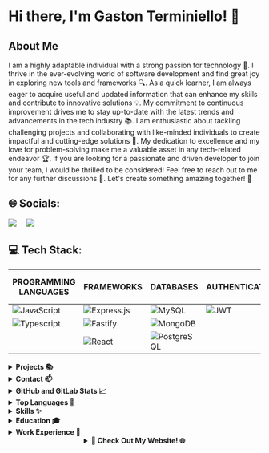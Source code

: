 # Hi there, I'm Gaston Terminiello! 👋

## About Me
I am a highly adaptable individual with a strong passion for technology 🚀. I thrive in the ever-evolving world of software development and find great joy in exploring new tools and frameworks 🔍. As a quick learner, I am always eager to acquire useful and updated information that can enhance my skills and contribute to innovative solutions 💡. My commitment to continuous improvement drives me to stay up-to-date with the latest trends and advancements in the tech industry 📚. I am enthusiastic about tackling challenging projects and collaborating with like-minded individuals to create impactful and cutting-edge solutions 💪. My dedication to excellence and my love for problem-solving make me a valuable asset in any tech-related endeavor 🏆. If you are looking for a passionate and driven developer to join your team, I would be thrilled to be considered! Feel free to reach out to me for any further discussions 📧. Let's create something amazing together! 🌟

## 🌐 Socials:
[<img class="icon" src="https://img.icons8.com/color/48/000000/linkedin.png"/>](https://www.linkedin.com/in/gaston-terminiello/)
&nbsp;&nbsp;&nbsp;
[<img class="icon" src="https://img.icons8.com/color/48/000000/discord-logo.png"/>](https://discord.gg/8RHtTj5V)

## 💻 Tech Stack:

| PROGRAMMING LANGUAGES   | FRAMEWORKS  | DATABASES   | AUTHENTICATION  | CONTAINERS   | SERVER-SIDE LANGUAGE   |
|-------------------------|--------------------------|-------------|--------------------------|--------------|------------------------|
| ![JavaScript](https://img.shields.io/badge/javascript-%23323330.svg?style=for-the-badge&logo=javascript&logoColor=%23F7DF1E&logoWidth=15) | ![Express.js](https://img.shields.io/badge/express.js-%23404d59.svg?style=for-the-badge&logo=express&logoColor=%2361DAFB&logoWidth=15) | ![MySQL](https://img.shields.io/badge/mysql-%2300758F.svg?style=for-the-badge&logo=mysql&logoColor=white&logoWidth=15) | ![JWT](https://img.shields.io/badge/JSON%20Web%20Tokens-JWT-%232496ED?style=for-the-badge&logoWidth=15) | ![Docker](https://img.shields.io/badge/docker-%232496ED.svg?style=for-the-badge&logo=docker&logoColor=white&logoWidth=15) | ![Node.js](https://img.shields.io/badge/node.js-6DA55F?style=for-the-badge&logo=node.js&logoColor=white&logoWidth=15) |
| ![Typescript](https://img.shields.io/badge/TYPESCRIPT-99ccff?style=for-the-badge&logo=typescript&logoWidth=15) | ![Fastify](https://img.shields.io/badge/Fastify-ca4d30?style=for-the-badge&logo=fastify&logoWidth=15) | ![MongoDB](https://img.shields.io/badge/MongoDB-grey?style=for-the-badge&logo=mongodb&logoWidth=10) |                      |                      |                        |
|                         | ![React](https://img.shields.io/badge/react-%2320232a.svg?style=for-the-badge&logo=react&logoColor=%2361DAFB&logoWidth=15) | ![PostgreSQL](https://img.shields.io/badge/PostgreSQL-336791?style=for-the-badge&logo=postgresql&logoColor=white&logoWidth=15) |                      |                      |                        |

<details>
<summary><strong>Projects 📚</strong></summary>

 - **My Home Page:** [https://github.com/Gastonnter/My-Home-Page](https://github.com/Gastonnter/My-Home-Page)
  - **Mejor Vendelo:** [https://github.com/Gastonnter/mejorVendelo](https://github.com/Gastonnter/mejorVendelo)
  - **Ecommerce:** [https://github.com/ExperionSolution/ecommerce-node](https://github.com/ExperionSolution/ecommerce-node)
<!-- Add more projects as needed -->

</details>

<details>
<summary><strong>Contact 📫</strong></summary>

- Email: terminiello.gastonnahuel@gmail.com
- Phone: +54-2215414540

</details>

<details>
<summary><strong>GitHub and GitLab Stats 📈</strong></summary>

![Your GitHub Stats](https://github-readme-stats.vercel.app/api?username=Gastonnter&show_icons=true&theme=radical)![Your GitLab Stats](https://gitlab-readme-stats.vercel.app/api?username=T.gaston&show_icons=true&theme=radical).


</details>

<details>
<summary><strong>Top Languages 🌟</strong></summary>

![Top Languages](https://github-readme-stats.vercel.app/api/top-langs/?username=Gastonnter&layout=compact&theme=radical)

</details>
<details>
<summary><strong>Skills ✨</strong></summary>

- Effective Communication
- Adaptability
- Problem-Solving Attitude

<!-- Add more skills and interests as needed -->

</details>

<details>
<summary><strong>Education 🎓</strong></summary>

- Web development, Digital House,

</details>

<details>
<summary><strong>Work Experience 💼</strong></summary>

- Backend Developer , Ministerio de Justicia , Direccion de Desarrollo de Software_April 10th
  - performing tasks in the backend area.

- Full Stack Developer , MejorVendelo, eccomerce
  - layout and design of the website.


</details>

<details>
<summary style="text-align: center;"><strong>🚀 Check Out My Website! 🌐</strong></summary>

<p align="center">
  <a href="https://gastonterminiello.vercel.app/" target="_blank">
    <img src="https://i.imgur.com/g1jshsc.png" alt="My Website" style="border-radius: 10px; box-shadow: 0px 2px 6px rgba(0, 0, 0, 0.2);" onmouseover="this.style.opacity=0.8;" onmouseout="this.style.opacity=1;" width="700">
  </a>
</p>

</details>
